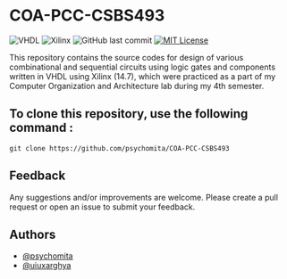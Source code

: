 # COA-PCC-CSBS493

![VHDL](https://img.shields.io/badge/VHDL-informational?style=flat&logo=VHDL&logoColor=white&color=007396)
![Xilinx](https://img.shields.io/badge/Xilinx-14.7-informational?style=flat&logo=data:image/svg+xml;base64,PHN2ZyByb2xlPSJpbWciIHZpZXdCb3g9IjAgMCAyNCAyNCIgeG1sbnM9Imh0dHA6Ly93d3cudzMub3JnLzIwMDAvc3ZnIiBmaWxsPSIjZWUzMTI0Ij4KICA8dGl0bGU+WGlsaW54PC90aXRsZT4KICA8cGF0aAogICAgZD0ibTggMTggNS4yNDEgNkg1LjU4NkwuMzQ1IDE4bDUuMjQxLTZMLjM0NSA2bDUuMjQxLTZoNy42NTVMOCA2bDUuMjQxIDZMOCAxOHpNMjMuNjU1IDBIMTMuMjQxbDUuMjQxIDYgNS4xNzMtNnpNMTMuMjQxIDI0aDEwLjQxNGwtNS4xNzItNi01LjI0MiA2eiIgLz4KPC9zdmc+&logoColor=white&color=ee3124)
![GitHub last commit](https://img.shields.io/github/last-commit/psychomita/COA-PCC-CSBS493?label=Last%20Updated)
[![MIT License](https://img.shields.io/badge/License-MIT-green.svg)](https://choosealicense.com/licenses/mit/)

This repository contains the source codes for design of various combinational and sequential circuits using logic gates and components written in VHDL using Xilinx (14.7), which were practiced as a part of my Computer Organization and Architecture lab during my 4th semester.

## To clone this repository, use the following command :
```
git clone https://github.com/psychomita/COA-PCC-CSBS493
```

## Feedback

Any suggestions and/or improvements are welcome. Please create a pull request or open an issue to submit your feedback.

## Authors

- [@psychomita](https://github.com/psychomita)
- [@uiuxarghya](https://github.com/uiuxarghya)
  

